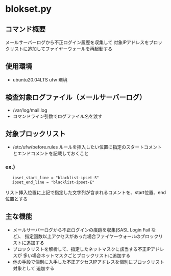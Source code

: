 # blokset.py

## コマンド概要
メールサーバーログから不正ログイン履歴を収集して
対象IPアドレスをブロックリストに追加してファイヤーウォールを再起動する

## 使用環境
- ubuntu20.04LTS ufw 環境
## 検査対象ログファイル（メールサーバーログ）
- /var/log/mail.log
- コマンドライン引数でログファイル名を渡す
## 対象ブロックリスト
- /etc/ufw/before.rules
   ルールを挿入したい位置に指定のスタートコメントとエンドコメントを記載しておくこと
### ex.)
```
   ipset_start_line = "blacklist-ipset-S"
   ipset_end_line = "blacklist-ipset-E"
```
リスト挿入位置に上記で指定した文字列が含まれるコメントを、start位置、end位置とする
## 主な機能
- メールサーバーログから不正ログインの痕跡を収集(SASL Login Fail など)、
指定回数以上アクセスがあった場合ファイヤーウォールのブロックリストに追加する
- ブロックリストを解析して、指定したネットマスクに該当する不正IPアドレスが
多い場合ネットマスクごとブロックリストに追加する
- 他の手段で個別に入手した不正アクセスIPアドレスを個別にブロックリスト対象として
追加する
